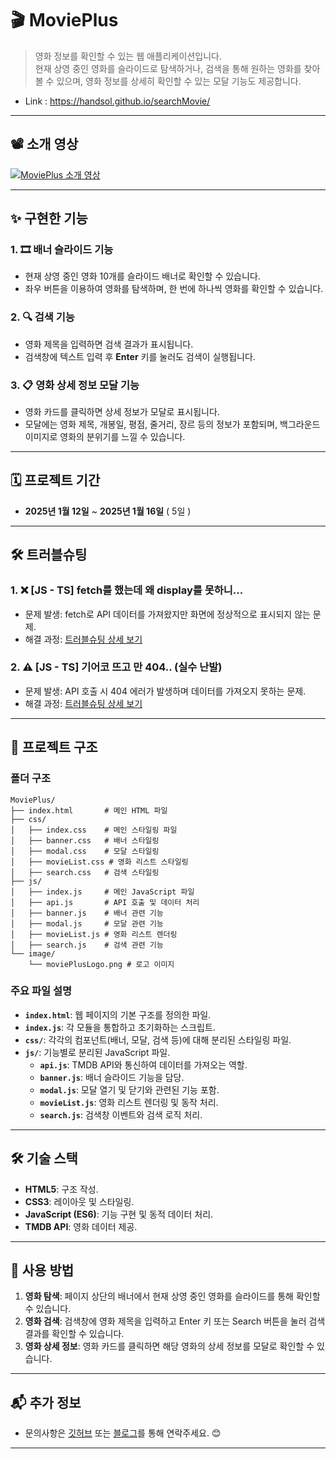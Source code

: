 # 🎬 **MoviePlus**

> 영화 정보를 확인할 수 있는 웹 애플리케이션입니다.  
> 현재 상영 중인 영화를 슬라이드로 탐색하거나, 검색을 통해 원하는 영화를 찾아볼 수 있으며, 영화 정보를 상세히 확인할 수 있는 모달 기능도 제공합니다.
- Link : https://handsol.github.io/searchMovie/

---

## 📽️ **소개 영상**  
[![MoviePlus 소개 영상](https://img.youtube.com/vi/8GBnK0S9Sdo/0.jpg)](https://youtu.be/8GBnK0S9Sdo)

---

## ✨ **구현한 기능**

### 1. 🎞️ **배너 슬라이드 기능**
- 현재 상영 중인 영화 10개를 슬라이드 배너로 확인할 수 있습니다.
- 좌우 버튼을 이용하여 영화를 탐색하며, 한 번에 하나씩 영화를 확인할 수 있습니다.

### 2. 🔍 **검색 기능**
- 영화 제목을 입력하면 검색 결과가 표시됩니다.
- 검색창에 텍스트 입력 후 **Enter** 키를 눌러도 검색이 실행됩니다.

### 3. 📋 **영화 상세 정보 모달 기능**
- 영화 카드를 클릭하면 상세 정보가 모달로 표시됩니다.
- 모달에는 영화 제목, 개봉일, 평점, 줄거리, 장르 등의 정보가 포함되며, 백그라운드 이미지로 영화의 분위기를 느낄 수 있습니다.

---

## 🗓️ **프로젝트 기간**
- **2025년 1월 12일** ~ **2025년 1월 16일** ( 5일 )

---

## 🛠️ **트러블슈팅**

### 1. ❌ **[JS - TS] fetch를 했는데 왜 display를 못하니...**
- 문제 발생: fetch로 API 데이터를 가져왔지만 화면에 정상적으로 표시되지 않는 문제.
- 해결 과정: [트러블슈팅 상세 보기](https://sol09-29.tistory.com/63)

### 2. ⚠️ **[JS - TS] 기어코 뜨고 만 404.. (실수 난발)**
- 문제 발생: API 호출 시 404 에러가 발생하며 데이터를 가져오지 못하는 문제.
- 해결 과정: [트러블슈팅 상세 보기](https://sol09-29.tistory.com/66)

---

## 📂 **프로젝트 구조**

### **폴더 구조**
```plaintext
MoviePlus/
├── index.html       # 메인 HTML 파일
├── css/
│   ├── index.css    # 메인 스타일링 파일
│   ├── banner.css   # 배너 스타일링
│   ├── modal.css    # 모달 스타일링
│   ├── movieList.css # 영화 리스트 스타일링
│   ├── search.css   # 검색 스타일링
├── js/
│   ├── index.js     # 메인 JavaScript 파일
│   ├── api.js       # API 호출 및 데이터 처리
│   ├── banner.js    # 배너 관련 기능
│   ├── modal.js     # 모달 관련 기능
│   ├── movieList.js # 영화 리스트 렌더링
│   ├── search.js    # 검색 관련 기능
└── image/
    └── moviePlusLogo.png # 로고 이미지
```

### **주요 파일 설명**
- **`index.html`**: 웹 페이지의 기본 구조를 정의한 파일.
- **`index.js`**: 각 모듈을 통합하고 초기화하는 스크립트.
- **`css/`**: 각각의 컴포넌트(배너, 모달, 검색 등)에 대해 분리된 스타일링 파일.
- **`js/`**: 기능별로 분리된 JavaScript 파일.
    - **`api.js`**: TMDB API와 통신하여 데이터를 가져오는 역할.
    - **`banner.js`**: 배너 슬라이드 기능을 담당.
    - **`modal.js`**: 모달 열기 및 닫기와 관련된 기능 포함.
    - **`movieList.js`**: 영화 리스트 렌더링 및 동작 처리.
    - **`search.js`**: 검색창 이벤트와 검색 로직 처리.

---

## 🛠️ **기술 스택**
- **HTML5**: 구조 작성.
- **CSS3**: 레이아웃 및 스타일링.
- **JavaScript (ES6)**: 기능 구현 및 동적 데이터 처리.
- **TMDB API**: 영화 데이터 제공.

---

## 📖 **사용 방법**
1. **영화 탐색**: 페이지 상단의 배너에서 현재 상영 중인 영화를 슬라이드를 통해 확인할 수 있습니다.
2. **영화 검색**: 검색창에 영화 제목을 입력하고 Enter 키 또는 Search 버튼을 눌러 검색 결과를 확인할 수 있습니다.
3. **영화 상세 정보**: 영화 카드를 클릭하면 해당 영화의 상세 정보를 모달로 확인할 수 있습니다.

---

## 📬 **추가 정보**
- 문의사항은 [깃허브](https://github.com/Handsol) 또는 [블로그](https://sol09-29.tistory.com/)를 통해 연락주세요. 😊

---
